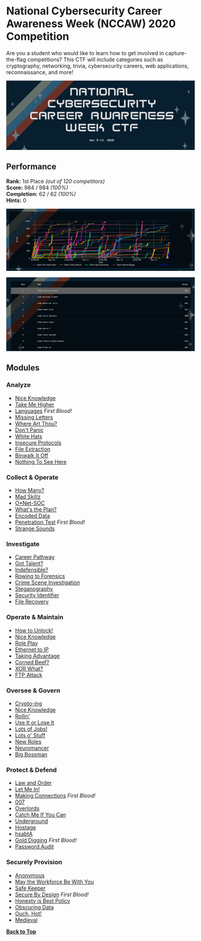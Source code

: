 # National Cybersecurity Career Awareness Week (NCCAW) 2020 Competition

Are you a student who would like to learn how to get involved in capture-the-flag competitions? This CTF will include categories such as cryptography, networking, trivia, cybersecurity careers, web applications, reconnaissance, and more!

![NCCAW Logo](images/NCCAW-2020-banner-ctf.png)

## Performance

**Rank:** 1st Place *(out of 120 competitors)*\
**Score:** 984 / 984 *(100%)*\
**Completion:** 62 / 62 *(100%)*\
**Hints:** 0

![scoregraph](images/scoregraph.png)

![Leaderboard](images/leaderboard.png)

## Modules

### Analyze
* [Nice Knowledge](Challenges/Analyze/1/README.md#question)
* [Take Me Higher](Challenges/Analyze/2/README.md#question)
* [Languages](Challenges/Analyze/3/README.md#question) *First Blood!*
* [Missing Letters](Challenges/Analyze/4/README.md#question)
* [Where Art Thou?](Challenges/Analyze/5/README.md#question)
* [Don't Panic](Challenges/Analyze/6/README.md#question)
* [White Hats](Challenges/Analyze/7/README.md#question)
* [Insecure Protocols](Challenges/Analyze/8/README.md#question)
* [File Extraction](Challenges/Analyze/9/README.md#question)
* [Binwalk It Off](Challenges/Analyze/10/README.md#question)
* [Nothing To See Here](Challenges/Analyze/11/README.md#question)

### Collect & Operate
* [How Many?](Challenges/Collect-And-Operate/1/README.md#question)
* [Mad Skillz](Challenges/Collect-And-Operate/2/README.md#question)
* [O*Net-SOC](Challenges/Collect-And-Operate/3/README.md#question)
* [What's the Plan?](Challenges/Collect-And-Operate/4/README.md#question)
* [Encoded Data](Challenges/Collect-And-Operate/5/README.md#question)
* [Penetration Test](Challenges/Collect-And-Operate/6/README.md#question) *First Blood!*
* [Strange Sounds](Challenges/Collect-And-Operate/7/README.md#question)

### Investigate
* [Career Pathway](Challenges/Investigate/1/README.md#question)
* [Got Talent?](Challenges/Investigate/2/README.md#question)
* [Indefensible?](Challenges/Investigate/3/README.md#question)
* [Rowing to Forensics](Challenges/Investigate/4/README.md#question)
* [Crime Scene Investigation](Challenges/Investigate/5/README.md#question)
* [Steganography](Challenges/Investigate/6/README.md#question)
* [Security Identifier](Challenges/Investigate/7/README.md#question)
* [File Recovery](Challenges/Investigate/8/README.md#question)

### Operate & Maintain
* [How to Unlock!](Challenges/Operate-And-Maintain/1/README.md#question)
* [Nice Knowledge](Challenges/Operate-And-Maintain/2/README.md#question)
* [Role Play](Challenges/Operate-And-Maintain/3/README.md#question)
* [Ethernet to IP](Challenges/Operate-And-Maintain/4/README.md#question)
* [Taking Advantage](Challenges/Operate-And-Maintain/5/README.md#question)
* [Corned Beef?](Challenges/Operate-And-Maintain/6/README.md#question)
* [XOR What?](Challenges/Operate-And-Maintain/7/README.md#question)
* [FTP Attack](Challenges/Operate-And-Maintain/8/README.md#question)

### Oversee & Govern
* [Crypto-ing](Challenges/Oversee-And-Govern/1/README.md#question)
* [Nice Knowledge](Challenges/Oversee-And-Govern/2/README.md#question)
* [Rollin'](Challenges/Oversee-And-Govern/3/README.md#question)
* [Use It or Lose It](Challenges/Oversee-And-Govern/4/README.md#question)
* [Lots of Jobs!](Challenges/Oversee-And-Govern/5/README.md#question)
* [Lots o' Stuff](Challenges/Oversee-And-Govern/6/README.md#question)
* [New Roles](Challenges/Oversee-And-Govern/7/README.md#question)
* [Neuromancer](Challenges/Oversee-And-Govern/8/README.md#question)
* [Big Bossman](Challenges/Oversee-And-Govern/9/README.md#question)

### Protect & Defend
* [Law and Order](Challenges/Protect-And-Defend/1/README.md#question)
* [Let Me In!](Challenges/Protect-And-Defend/2/README.md#question)
* [Making Connections](Challenges/Protect-And-Defend/3/README.md#question) *First Blood!*
* [007](Challenges/Protect-And-Defend/4/README.md#question)
* [Overlords](Challenges/Protect-And-Defend/5/README.md#question)
* [Catch Me If You Can](Challenges/Protect-And-Defend/6/README.md#question)
* [Underground](Challenges/Protect-And-Defend/7/README.md#question)
* [Hostage](Challenges/Protect-And-Defend/8/README.md#question)
* [hsabtA](Challenges/Protect-And-Defend/9/README.md#question)
* [Gold Digging](Challenges/Protect-And-Defend/10/README.md#question) *First Blood!*
* [Password Audit](Challenges/Protect-And-Defend/11/README.md#question)

### Securely Provision
* [Anonymous](Challenges/Securely-Provision/1/README.md#question)
* [May the Workforce Be With You](Challenges/Securely-Provision/2/README.md#question)
* [Safe Keeper](Challenges/Securely-Provision/3/README.md#question)
* [Secure By Design](Challenges/Securely-Provision/4/README.md#question) *First Blood!*
* [Honesty is Best Policy](Challenges/Securely-Provision/5/README.md#question)
* [Obscuring Data](Challenges/Securely-Provision/6/README.md#question)
* [Ouch, Hot!](Challenges/Securely-Provision/7/README.md#question)
* [Medieval](Challenges/Securely-Provision/8/README.md#question)

[**Back to Top**](#modules)